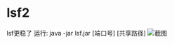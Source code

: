 # lsf2
lsf更稳了
运行:
java -jar lsf.jar [端口号] [共享路径]
![截图](https://img-blog.csdnimg.cn/20200312220316183.png?x-oss-process=image/watermark,type_ZmFuZ3poZW5naGVpdGk,shadow_10,text_aHR0cHM6Ly9ibG9nLmNzZG4ubmV0L2xpZHVzaGVuZw==,size_16,color_FFFFFF,t_70)
